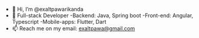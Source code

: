 - 👋 Hi, I’m @exaltpawarikanda
- 🌱 Full-stack Developer
    -Backend: Java, Spring boot
    -Front-end: Angular, Typescript
    -Mobile-apps: Flutter, Dart
- 📫 Reach me on my email: exaltpawa@gmail.com

<!---
exaltpawarikanda/exaltpawarikanda is a ✨ special ✨ repository because its `README.md` (this file) appears on your GitHub profile.
You can click the Preview link to take a look at your changes.
--->
